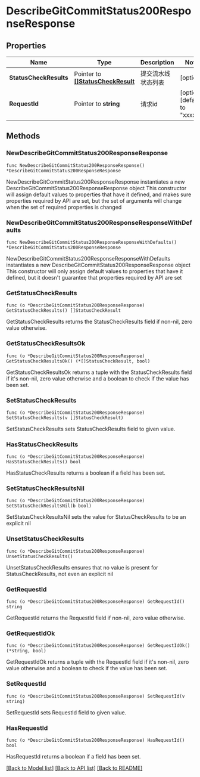 # DescribeGitCommitStatus200ResponseResponse

## Properties

Name | Type | Description | Notes
------------ | ------------- | ------------- | -------------
**StatusCheckResults** | Pointer to [**[]StatusCheckResult**](StatusCheckResult.md) |  提交流水线状态列表 | [optional] 
**RequestId** | Pointer to **string** | 请求id | [optional] [default to "xxxxx"]

## Methods

### NewDescribeGitCommitStatus200ResponseResponse

`func NewDescribeGitCommitStatus200ResponseResponse() *DescribeGitCommitStatus200ResponseResponse`

NewDescribeGitCommitStatus200ResponseResponse instantiates a new DescribeGitCommitStatus200ResponseResponse object
This constructor will assign default values to properties that have it defined,
and makes sure properties required by API are set, but the set of arguments
will change when the set of required properties is changed

### NewDescribeGitCommitStatus200ResponseResponseWithDefaults

`func NewDescribeGitCommitStatus200ResponseResponseWithDefaults() *DescribeGitCommitStatus200ResponseResponse`

NewDescribeGitCommitStatus200ResponseResponseWithDefaults instantiates a new DescribeGitCommitStatus200ResponseResponse object
This constructor will only assign default values to properties that have it defined,
but it doesn't guarantee that properties required by API are set

### GetStatusCheckResults

`func (o *DescribeGitCommitStatus200ResponseResponse) GetStatusCheckResults() []StatusCheckResult`

GetStatusCheckResults returns the StatusCheckResults field if non-nil, zero value otherwise.

### GetStatusCheckResultsOk

`func (o *DescribeGitCommitStatus200ResponseResponse) GetStatusCheckResultsOk() (*[]StatusCheckResult, bool)`

GetStatusCheckResultsOk returns a tuple with the StatusCheckResults field if it's non-nil, zero value otherwise
and a boolean to check if the value has been set.

### SetStatusCheckResults

`func (o *DescribeGitCommitStatus200ResponseResponse) SetStatusCheckResults(v []StatusCheckResult)`

SetStatusCheckResults sets StatusCheckResults field to given value.

### HasStatusCheckResults

`func (o *DescribeGitCommitStatus200ResponseResponse) HasStatusCheckResults() bool`

HasStatusCheckResults returns a boolean if a field has been set.

### SetStatusCheckResultsNil

`func (o *DescribeGitCommitStatus200ResponseResponse) SetStatusCheckResultsNil(b bool)`

 SetStatusCheckResultsNil sets the value for StatusCheckResults to be an explicit nil

### UnsetStatusCheckResults
`func (o *DescribeGitCommitStatus200ResponseResponse) UnsetStatusCheckResults()`

UnsetStatusCheckResults ensures that no value is present for StatusCheckResults, not even an explicit nil
### GetRequestId

`func (o *DescribeGitCommitStatus200ResponseResponse) GetRequestId() string`

GetRequestId returns the RequestId field if non-nil, zero value otherwise.

### GetRequestIdOk

`func (o *DescribeGitCommitStatus200ResponseResponse) GetRequestIdOk() (*string, bool)`

GetRequestIdOk returns a tuple with the RequestId field if it's non-nil, zero value otherwise
and a boolean to check if the value has been set.

### SetRequestId

`func (o *DescribeGitCommitStatus200ResponseResponse) SetRequestId(v string)`

SetRequestId sets RequestId field to given value.

### HasRequestId

`func (o *DescribeGitCommitStatus200ResponseResponse) HasRequestId() bool`

HasRequestId returns a boolean if a field has been set.


[[Back to Model list]](../README.md#documentation-for-models) [[Back to API list]](../README.md#documentation-for-api-endpoints) [[Back to README]](../README.md)


